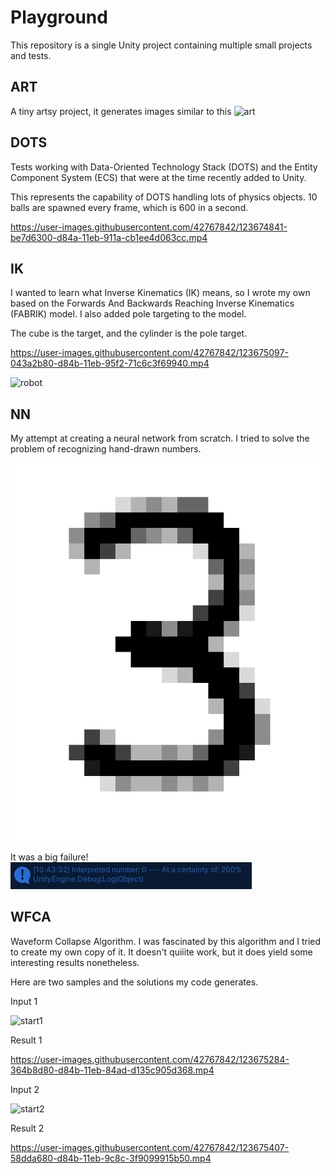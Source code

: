 # Playground
This repository is a single Unity project containing multiple small projects and tests.



## ART
A tiny artsy project, it generates images similar to this
![art](https://user-images.githubusercontent.com/42767842/123674710-968dff80-d84a-11eb-8d8f-682f5c5e55db.png)



## DOTS
Tests working with Data-Oriented Technology Stack (DOTS) and the Entity Component System (ECS) that were at the time recently added to Unity.

This represents the capability of DOTS handling lots of physics objects.
10 balls are spawned every frame, which is 600 in a second.

https://user-images.githubusercontent.com/42767842/123674841-be7d6300-d84a-11eb-911a-cb1ee4d063cc.mp4



## IK
I wanted to learn what Inverse Kinematics (IK) means, so I wrote my own based on the Forwards And Backwards Reaching Inverse Kinematics (FABRIK) model.
I also added pole targeting to the model.

The cube is the target, and the cylinder is the pole target.

https://user-images.githubusercontent.com/42767842/123675097-043a2b80-d84b-11eb-95f2-71c6c3f69940.mp4

![robot](https://user-images.githubusercontent.com/42767842/123675103-056b5880-d84b-11eb-989d-84a7abd6b81f.png)



## NN
My attempt at creating a neural network from scratch. I tried to solve the problem of recognizing hand-drawn numbers.

![sample](/GitHub-Material/nn.png)

It was a big failure!
![answer](/GitHub-Material/nn2.png)



## WFCA
Waveform Collapse Algorithm.
I was fascinated by this algorithm and I tried to create my own copy of it. It doesn't quiiite work, but it does yield some interesting results nonetheless.

Here are two samples and the solutions my code generates.

Input 1

![start1](https://user-images.githubusercontent.com/42767842/123675276-3481ca00-d84b-11eb-8bac-927527d58ca3.png)

Result 1

https://user-images.githubusercontent.com/42767842/123675284-364b8d80-d84b-11eb-84ad-d135c905d368.mp4

Input 2

![start2](https://user-images.githubusercontent.com/42767842/123675397-55e2b600-d84b-11eb-8683-aba72136db81.png)

Result 2

https://user-images.githubusercontent.com/42767842/123675407-58dda680-d84b-11eb-9c8c-3f9099915b50.mp4


